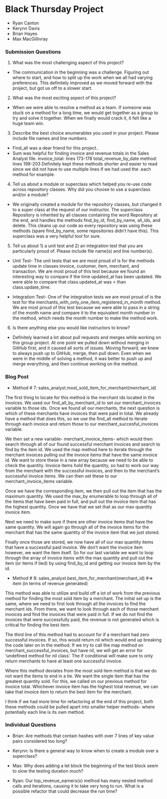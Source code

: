 # Black Thursday Project

* Ryan Canton
* Kerynn Davis
* Brian Hayes
* Max MacGillivray


### Submission Questions

1. What was the most challenging aspect of this project?

* The communication in the beginning was a challenge. Figuring out where to start, and how to split up the work when we all had varying preferences. This definitely improved as we moved forward with the project, but got us off to a slower start.

2. What was the most exciting aspect of this project?

* When we were able to resolve a method as a team. If someone was stuck on a method for a long time, we would get together as a group to try and solve it together. When we finally would crack it, it felt like a huge team win.

3. Describe the best choice enumerables you used in your project. Please include file names and line numbers.

* Find_all was a dear friend for this project..
* Sum was helpful for finding invoice and revenue totals in the Sales Analyst file.
invoice_total: lines 173-178
total_revenue_by_date method: lines 198-203
Definitely kept these methods shorter and easier to read since we did not have to use multiple lines if we had used the .each method for example.

4. Tell us about a module or superclass which helped you re-use code across repository classes. Why did you choose to use a superclass and/or a module?

* We originally created a module for the repository classes, but changed it to a super class at the request of our instructor. The superclass Repository is inherited by all classes containing the word Repository at the end, and handles the methods find_by_id, find_by_name, all_ids, and delete. This cleans up our code as every repository was using these methods (spare find_by_name, some repositories didn’t have this). This superclass was a very helpful tool for sure.

5. Tell us about 1) a unit test and 2) an integration test that you are particularly proud of. Please include file name(s) and line number(s).

* Unit Test- The unit tests that we are most proud of is for the methods update time in classes invoice, customer, item, merchant, and transaction. We are most proud of this test because we found an interesting way to compare if the time updated_at has been updated. We were able to compare that class.updated_at was < than class.update_time.  

* Integration Test-  One of the integration tests we are most proud of is the test for the merchants_with_only_one_item_registered_in_month method. We are most proud of this test because we were able to pass in a string of the month name and compare it to the equivalent month number in the method, which needs the month number to make the method work.

6. Is there anything else you would like instructors to know?

* Definitely learned a lot about pull requests and merges while working on this group project. At one point we pulled down without merging in GitHub first, and it caused all sorts of issues. Moving forward, we knew to always push up to GitHub, merge, then pull down. Even when we were in the middle of solving a method, it was better to push up and merge everything, and then continue working on the method.

### Blog Post

* Method # 7: sales_analyst.most_sold_item_for_merchant(merchant_id)

The first thing to locate for this method is the merchant ids located in the invoices. We used our find_all_by_merchant_id to set our merchant_invoices variable to those ids. Once we found all our merchants, the next question is which of these merchants have invoices that were paid in total. We already have a method that does this, so we use the find_all method to iterate through each invoice and return those to our merchant_succesful_invoices variable.

We then set a new variable- merchant_invoice_items- which would then search through all of our found successful merchant invoices and search to find by the item id. We used the map method here to iterate through the merchant invoices pulling out the invoice items that have the same invoice id. We want to store these in a new array because we need to be able to check the quantity. Invoice items hold the quantity, so had to work our way from the merchant with the successful invoices, and then to the merchant’s successful invoice items. We can then set these to our merchant_invoice_items variable.

Once we have the corresponding item, we then pull out the item that has the maximum quantity. We used the max_by enumerable to loop through all of the items that have been paid in full, and pull out the invoice item that has the highest quantity. Once we have that we set that as our max quantity invoice item.

Next we need to make sure if there are other invoice items that have the same quantity. We will again go through all of the invoice items for the merchant that has the same quantity of the invoice item that we just stored.

Finally once those are stored, we now have all of our max quantity items that have a successful paid invoice. We don’t want the invoice item however, we want the item itself. So for our last variable we want to loop through the array of invoice items with the max quantity and pull out the item (or items if tied) by using find_by_id and getting our invoice item by the id.

* Method # 8: sales_analyst.best_item_for_merchant(merchant_id) #=> item (in terms of revenue generated)

This method was able to utilize and build off a lot of work from the previous method for finding the most sold item by a merchant. The initial set up is the same, where we need to first look through all the invoices to find the merchant ids. From there, we want to look through each of those merchant invoices and find the invoices that were paid in full. If we do not find the invoices that were successfully paid, the revenue is not generated which is critical for finding the best item.

The third line of this method had to account for if a merchant had zero successful invoices. If so, this would return nil which would end up breaking the code later on in the method. If we try to call the map method on merchant_successful_invoices, but have nil, we will get an error for ‘undefined method for nil class’. The if conditional will make sure to only return merchants to have at least one successful invoice.

Where this method deviates from the most sold item method is that we do not want the items to end in a tie. We want the single item that has the greatest quantity sold. For this, we called on our previous method for invoice total. Whichever invoice item has the highest total revenue, we  can take that invoice item to return the best item for the merchant.

I think if we had more time for refactoring at the end of this project, both these methods could be pulled apart into smaller helper methods- where potentially each line is its own method.

### Individual Questions

* Brian: Are methods that contain hashes with over 7 lines of key value pairs considered too long?

* Kerynn: Is there a general way to know when to create a module over a superclass?

* Max: Why does adding a let block the beginning of the test block seem to slow the testing duration much?

* Ryan: Our top_revenue_earners(x) method has many nested method calls and iterations, causing it to take very long to run. What is a possible refactor that could decrease the run time?
